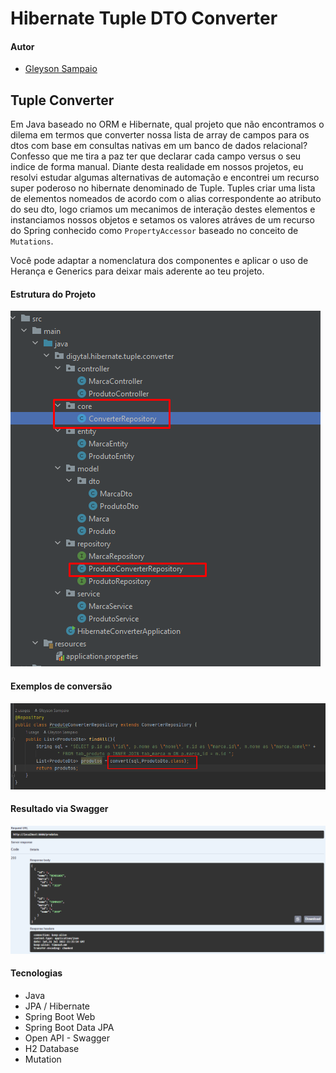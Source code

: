 # Hibernate Tuple DTO Converter

#### Autor
- [Gleyson Sampaio](https://github.com/glysns)

## Tuple Converter

Em Java baseado no ORM e Hibernate, qual projeto que não encontramos o dilema em termos que converter
nossa lista de array de campos para os dtos com base em consultas nativas em um banco de dados relacional?
Confesso que me tira a paz ter que declarar cada campo versus o seu indice de forma manual.
Diante desta realidade em nossos projetos, eu resolvi estudar algumas alternativas de automação e
encontrei um recurso super poderoso no hibernate denominado de Tuple.
Tuples criar uma lista de elementos nomeados de acordo com o alias correspondente ao atributo do seu dto,
logo criamos um mecanimos de interação destes elementos e instanciamos nossos objetos e setamos os valores
atráves de um recurso do Spring conhecido como  `PropertyAccessor` baseado no conceito de `Mutations`.

Você pode adaptar a nomenclatura dos componentes e aplicar o uso de Herança e Generics para deixar mais aderente ao teu projeto.

#### Estrutura do Projeto

![](/img/src.png "Src")

#### Exemplos de conversão

![](/img/converter.png "Src")

#### Resultado via Swagger

![](/img/dto_list.png "Src")

#### Tecnologias

* Java
* JPA / Hibernate
* Spring Boot Web
* Spring Boot Data JPA
* Open API - Swagger
* H2 Database
* Mutation